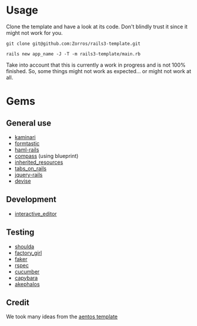 # Usage

Clone the template and have a look at its code. Don't blindly trust it since it might not work for you.

`git clone git@github.com:Zorros/rails3-template.git`

`rails new app_name -J -T -m rails3-template/main.rb`

Take into account that this is currently a work in progress and is not 100% finished. So, some things might not work as expected... or might not work at all.

# Gems

## General use

* [kaminari](https://github.com/amatsuda/kaminari)
* [formtastic](https://github.com/justinfrench/formtastic)
* [haml-rails](https://github.com/indirect/haml-rails)
* [compass](https://github.com/chriseppstein/compass) (using blueprint)
* [inherited_resources](https://github.com/josevalim/inherited_resources)
* [tabs_on_rails](https://github.com/weppos/tabs_on_rails)
* [jquery-rails](https://github.com/indirect/jquery-rails)
* [devise](https://github.com/plataformatec/devise)

## Development

* [interactive_editor](https://github.com/jberkel/interactive_editor)

## Testing

* [shoulda](https://github.com/thoughtbot/shoulda)
* [factory_girl](https://github.com/thoughtbot/factory_girl)
* [faker](http://faker.rubyforge.org/)
* [rspec](https://github.com/rspec/rspec-rails)
* [cucumber](https://github.com/aslakhellesoy/cucumber)
* [capybara](https://github.com/jnicklas/capybara)
* [akephalos](https://github.com/bernerdschaefer/akephalos)

## Credit

We took many ideas from the [aentos template](https://github.com/aentos/rails3-templates)

